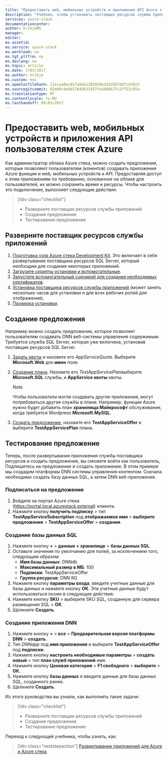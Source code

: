 ```yaml
---
title: "Предоставить web, мобильных устройств и приложения API Azure стека пользователям | Документы Microsoft"
description: "Учебник, чтобы установить поставщик ресурсов службы приложений и создать предлагает, предоставить пользователям Azure стека возможность создавать веб-мобильных устройств и приложения API."
services: azure-stack
documentationcenter: 
author: ErikjeMS
manager: 
editor: 
ms.assetid: 
ms.service: azure-stack
ms.workload: na
ms.tgt_pltfrm: na
ms.devlang: na
ms.topic: article
ms.date: 7/03/2017
ms.author: erikje
ms.custom: mvc
ms.openlocfilehash: 11ecaa8ec017a9eb1285928e3d3d367ddfc43022
ms.sourcegitcommit: 02e69c4a9d17645633357fe3d46677c2ff22c85a
ms.translationtype: MT
ms.contentlocale: ru-RU
ms.lasthandoff: 08/03/2017
---
```

# <a name="make-web-mobile-and-api-apps-available-to-your-azure-stack-users"></a>Предоставить web, мобильных устройств и приложения API пользователям стек Azure

Как администратор облака Azure стека, можно создать предложения, которые позволяют пользователям (клиентов) создавать приложения Azure функции и web, мобильных устройств и API. Предоставляя доступ к этим приложениям по требованию, основанное на облаке для пользователей, их можно сохранить время и ресурсы. Чтобы настроить это подключение, выполняет следующие действия:

> [!div class="checklist"]
> * Разверните поставщик ресурсов службы приложений
> * Создание предложения
> * Тестирование предложение

## <a name="deploy-the-app-service-resource-provider"></a>Разверните поставщик ресурсов службы приложений

1. [Подготовка узла Azure стека Development Kit](azure-stack-app-service-before-you-get-started.md). Это включает в себя развертывание поставщика ресурсов SQL Server, который необходим для создания некоторых приложений.
2. [Загрузите скрипты установки и вспомогательные](azure-stack-app-service-deploy.md#download-the-required-components).
3. [Запустите вспомогательный сценарий для создания необходимых сертификатов](azure-stack-app-service-deploy.md#create-certificates-required-by-app-service-on-azure-stack).
4. [Установка поставщика ресурсов службы приложений](azure-stack-app-service-deploy.md#use-the-installer-to-download-and-install-app-service-on-azure-stack) (может занять несколько часов для установки и для всех рабочих ролей для отображения).
5. [Проверка установки](azure-stack-app-service-deploy.md#validate-the-app-service-on-azure-stack-installation).

## <a name="create-an-offer"></a>Создание предложения

Например можно создать предложение, которое позволяет пользователям создавать DNN веб-системы управления содержимым. Требуется служба SQL Server, которая уже включена, установив поставщик ресурсов SQL Server.

1.  [Задать квоты](azure-stack-setting-quotas.md) и назовите его *AppServiceQuota*. Выберите **Microsoft.Web** для **имен** поля.
2.  [Создание плана](azure-stack-create-plan.md). Назовите его *TestAppServicePlan*выберите **Microsoft.SQL** службы, и **AppService квоты** квоты.

    > [!NOTE]
    > Чтобы пользователи могли создавать другие приложения, могут потребоваться другие службы в плане. Например, функции Azure нужно будет добавить план **хранилища Майкрософт** обслуживание, когда требуется Wordpress **Microsoft.MySQL**.
    > 
    >

3.  [Создать предложение](azure-stack-create-offer.md), назовите его **TestAppServiceOffer** и выберите **TestAppServicePlan** плана.

## <a name="test-the-offer"></a>Тестирование предложение

Теперь, после развертывания приложения службы поставщика ресурсов и создать предложение, вы сможете войти как пользователь, Подпишитесь на предложение и создать приложение. В этом примере мы создадим платформы DNN системы управления контентом. Сначала необходимо создать базу данных SQL, а затем DNN веб-приложения.

### <a name="subscribe-to-the-offer"></a>Подписаться на предложение
1. Войдите на портал Azure стека (https://portal.local.azurestack.external) клиента.
2. Нажмите кнопку **получить подписку** > тип **TestAppServiceSubscription** под **отображаемое имя** > **выберите предложение**  >  **TestAppServiceOffer** > **создания**.

### <a name="create-a-sql-database"></a>Создание базы данных SQL

1. Нажмите кнопку  **+**   >  **данные + хранилище** > **базы данных SQL**.
2. Оставьте значения по умолчанию для полей, за исключением того, следующим образом:
    - **Имя базы данных**: DNNdb
    - **Максимальный размер в МБ**: 100
    - **Подписки**: TestAppServiceOffer
    - **Группа ресурсов**: DNN RG
3. Нажмите кнопку **параметры входа**, введите учетные данные для базы данных и нажмите кнопку **ОК**. Эти учетные данные будут использоваться позже в следующие действия.
4. Нажмите кнопку **SKU** > выберите SKU SQL, созданную для сервера размещения SQL > **ОК**.
5. Щелкните **Создать**.

### <a name="create-a-dnn-app"></a>Создание приложения DNN    

1. Нажмите кнопку  **+**   >  **все** > **Предварительная версия платформы DNN** > **создать**.
2. Тип *DNNapp* под **имя приложения** и выберите **TestAppServiceOffer** под **подписки**.
3. Нажмите кнопку **настроить необходимые параметры** > **создать новый** > тип **план служб приложений** имя.
4. Нажмите кнопку **Ценовая категория** > **F1 свободного** > **выберите** > **ОК**.
5. Нажмите кнопку **базы данных** и введите данные для базы данных SQL, созданного ранее.
6. Щелкните **Создать**.

Из этого руководства вы узнали, как выполнять такие задачи:

> [!div class="checklist"]
> * Разверните поставщик ресурсов службы приложений
> * Создание предложения
> * Тестирование предложение

Переход к следующей учебника, чтобы узнать, как:

> [!div class="nextstepaction"]
> [Развертывание приложений для Azure и Azure стека](azure-stack-solution-pipeline.md)
